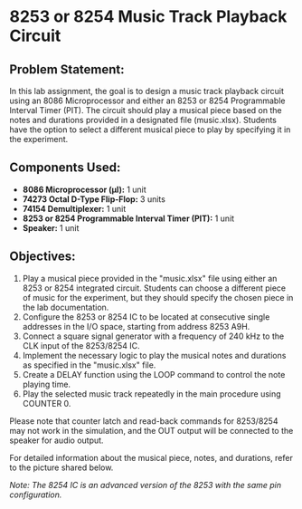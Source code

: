 # 8253 or 8254 Music Track Playback Circuit

## Problem Statement:
In this lab assignment, the goal is to design a music track playback circuit using an 8086 Microprocessor and either an 8253 or 8254 Programmable Interval Timer (PIT). The circuit should play a musical piece based on the notes and durations provided in a designated file (music.xlsx). Students have the option to select a different musical piece to play by specifying it in the experiment.

## Components Used:
- **8086 Microprocessor (µI):** 1 unit
- **74273 Octal D-Type Flip-Flop:** 3 units
- **74154 Demultiplexer:** 1 unit
- **8253 or 8254 Programmable Interval Timer (PIT):** 1 unit
- **Speaker:** 1 unit

## Objectives:
1. Play a musical piece provided in the "music.xlsx" file using either an 8253 or 8254 integrated circuit. Students can choose a different piece of music for the experiment, but they should specify the chosen piece in the lab documentation.
2. Configure the 8253 or 8254 IC to be located at consecutive single addresses in the I/O space, starting from address 8253 A9H.
3. Connect a square signal generator with a frequency of 240 kHz to the CLK input of the 8253/8254 IC.
4. Implement the necessary logic to play the musical notes and durations as specified in the "music.xlsx" file.
5. Create a DELAY function using the LOOP command to control the note playing time.
6. Play the selected music track repeatedly in the main procedure using COUNTER 0.

Please note that counter latch and read-back commands for 8253/8254 may not work in the simulation, and the OUT output will be connected to the speaker for audio output.

For detailed information about the musical piece, notes, and durations, refer to the picture shared below.

*Note: The 8254 IC is an advanced version of the 8253 with the same pin configuration.*


